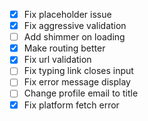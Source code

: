 - [x] Fix placeholder issue
- [x] Fix aggressive validation
- [ ] Add shimmer on loading
- [x] Make routing better
- [x] Fix url validation
- [ ] Fix typing link closes input
- [ ] Fix error message display
- [ ] Change profile email to title
- [x] Fix platform fetch error
